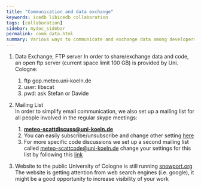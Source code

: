 ```yaml
---
title: "Communication and data exchange"
keywords: icedb libicedb collaboration
tags: [collaboration]
sidebar: mydoc_sidebar
permalink: comm_data.html
summary: Various ways to communicate and exchange data among developers
---
```


1. Data Exchange, FTP server
  In order to share/exchange data and code, an open ftp server (current space limit 100 GB) is provided by Uni. Cologne: 
    1. ftp gop.meteo.uni-koeln.de
    2. user: libscat
    3. pwd: ask Stefan or Davide

2. Mailing List  
  In order to simplify email communication, we also set up a mailing list for all people involved in the regular skype meetings:
    1. **<meteo-scattdiscuss@uni-koeln.de>**
    2. You can easily subscribe/unsubscribe and change other setting [here](https://lists.uni-koeln.de/mailman/listinfo/meteo-scattdiscuss)
    3. For more specific code discussions we set up a second mailing list called <meteo-scattcode@uni-koeln.de> change your settings for this list by following this [link](https://lists.uni-koeln.de/mailman/listinfo/meteo-scattcode)
    
3. Website to the public
  University of Cologne is still running [snowport.org](http://snowport.org)  
  The website is getting attention from web search engines (i.e. google), it might be a good opportunity to increase visibility of your work


